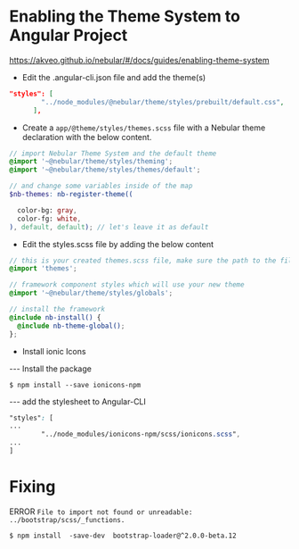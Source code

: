 

# Enabling the Theme System to Angular Project

https://akveo.github.io/nebular/#/docs/guides/enabling-theme-system

* Edit the .angular-cli.json file and add the theme(s)

```json
"styles": [
        "../node_modules/@nebular/theme/styles/prebuilt/default.css",
      ],
```

* Create a `app/@theme/styles/themes.scss` file with a Nebular theme declaration with the below content.

```scss
// import Nebular Theme System and the default theme
@import '~@nebular/theme/styles/theming';
@import '~@nebular/theme/styles/themes/default';

// and change some variables inside of the map
$nb-themes: nb-register-theme((

  color-bg: gray,
  color-fg: white,
), default, default); // let's leave it as default
```

* Edit the styles.scss file by adding the below content

```scss
// this is your created themes.scss file, make sure the path to the file is correct
@import 'themes';

// framework component styles which will use your new theme
@import '~@nebular/theme/styles/globals';

// install the framework
@include nb-install() {
  @include nb-theme-global();
};
```

* Install ionic Icons

--- Install the package

```
$ npm install --save ionicons-npm
```

--- add the stylesheet to Angular-CLI

```scss
"styles": [
...
        "../node_modules/ionicons-npm/scss/ionicons.scss",
...
]
```

# Fixing 

ERROR `File to import not found or unreadable: ../bootstrap/scss/_functions.`

```
$ npm install  -save-dev  bootstrap-loader@^2.0.0-beta.12
```
